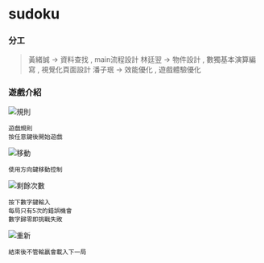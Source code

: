 # sudoku

### 分工

> 黃緒誠  ->  資料查找  ,  main流程設計
> 林廷翌  ->  物件設計  ,  數獨基本演算編寫  ,  視覺化頁面設計
> 潘子珉  ->  效能優化  ,  遊戲體驗優化

### 遊戲介紹

![](https://github.panalan.repl.co/sudoku/0.png "規則")
```
遊戲規則
按任意鍵後開始遊戲
```

![](https://github.panalan.repl.co/sudoku/1.gif "移動")
```
使用方向鍵移動控制
```

![](https://github.panalan.repl.co/sudoku/2.gif "剩餘次數")
```
按下數字鍵輸入
每局只有5次的錯誤機會
數字歸零即挑戰失敗
```

![](https://github.panalan.repl.co/sudoku/3.gif "重新")
```
結束後不管輸贏會載入下一局
```
